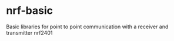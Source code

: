 # nrf-basic
Basic libraries for point to point communication with a receiver and transmitter nrf2401
